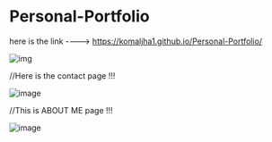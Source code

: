 # Personal-Portfolio

here is the link   ---->    https://komaljha1.github.io/Personal-Portfolio/


![img](https://user-images.githubusercontent.com/90145442/182612544-09212404-d1b5-400d-923b-bb84ec375f20.jpg)

//Here is the contact page !!!

![image](https://user-images.githubusercontent.com/90145442/182613153-9bb9f88e-2b80-4913-bbd8-b1fe2296f6e3.png)

//This is ABOUT ME page !!!

![image](https://user-images.githubusercontent.com/90145442/182613509-19b2f699-9b91-44bd-afb5-586708d8b083.png)


